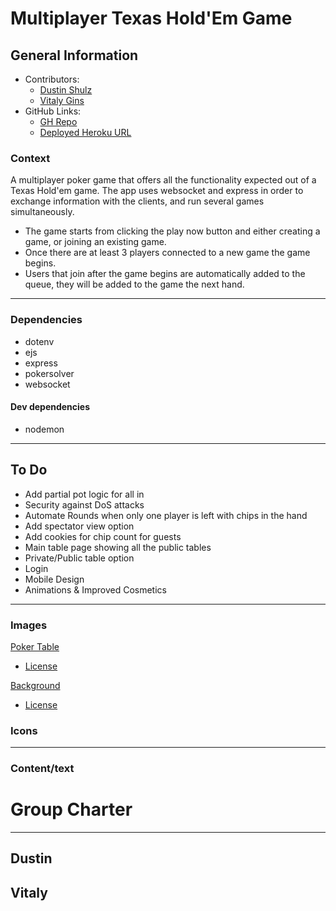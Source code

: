 # Multiplayer Texas Hold'Em Game

## General Information

- Contributors:
  - [Dustin Shulz](https://github.com/cowtowndusty)
  - [Vitaly Gins](https://github.com/gvitaly87)
- GitHub Links:
  - [GH Repo](https://github.com/gvitaly87/DustyHoldem)
  - [Deployed Heroku URL](https://dusty-holdem.herokuapp.com/)

### Context

A multiplayer poker game that offers all the functionality expected out of a Texas Hold'em game. The app uses websocket and express in order to exchange information with the clients, and run several games simultaneously.

- The game starts from clicking the play now button and either creating a game, or joining an existing game.
- Once there are at least 3 players connected to a new game the game begins.
- Users that join after the game begins are automatically added to the queue, they will be added to the game the next hand.

---

### Dependencies

- dotenv
- ejs
- express
- pokersolver
- websocket

#### Dev dependencies

- nodemon

---

## To Do

- Add partial pot logic for all in
- Security against DoS attacks
- Automate Rounds when only one player is left with chips in the hand
- Add spectator view option
- Add cookies for chip count for guests
- Main table page showing all the public tables
- Private/Public table option
- Login
- Mobile Design
- Animations & Improved Cosmetics

---

### Images

[Poker Table](https://www.pngjoy.com/fullpng/f7c8m2r4q7s0s7/)
- [License](https://creativecommons.org/licenses/by/3.0/)

[Background](https://cutewallpaper.org/21/black-background-hd-images/Black-Backgrounds-Pictures-HD-Wallpaper-Cave.jpg)
- [License](https://cutewallpaper.org/copyright.html)

### Icons

---

### Content/text

# Group Charter

---

## Dustin

## Vitaly
